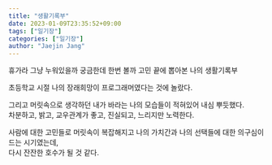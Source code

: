 ```yaml
---
title: "생활기록부"
date: 2023-01-09T23:35:52+09:00
tags: ["일기장"]
categories: ["일기장"]
author: "Jaejin Jang"
---
```


휴가라 그냥 누워있을까 궁금한데 한번 볼까 고민 끝에 뽑아본 나의 생활기록부  

초등학교 시절 나의 장래희망이 프로그래머였다는 것에 놀랐다.  

그리고 머릿속으로 생각하던 내가 바라는 나의 모습들이 적혀있어 내심 뿌듯했다.  
차분하고, 밝고, 교우관계가 좋고, 진실되고, 느리지만 노력한다. 

사람에 대한 고민들로 머릿속이 복잡해지고 나의 가치간과 나의 선택들에 대한 의구심이 드는 시기였는데,  
다시 잔잔한 호수가 될 것 같다.